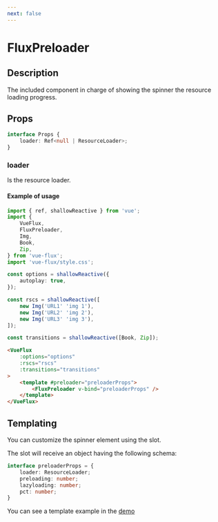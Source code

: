 ```yaml
---
next: false
---
```


# FluxPreloader

## Description

The included component in charge of showing the spinner the resource loading progress.

## Props

``` ts
interface Props {
	loader: Ref<null | ResourceLoader>;
}
```

### loader

Is the resource loader.

#### Example of usage

``` ts
import { ref, shallowReactive } from 'vue';
import {
	VueFlux,
	FluxPreloader,
	Img,
	Book,
	Zip,
} from 'vue-flux';
import 'vue-flux/style.css';

const options = shallowReactive({
	autoplay: true,
});

const rscs = shallowReactive([
	new Img('URL1' 'img 1'),
	new Img('URL2' 'img 2'),
	new Img('URL3' 'img 3'),
]);

const transitions = shallowReactive([Book, Zip]);
```

``` html
<VueFlux
	:options="options"
	:rscs="rscs"
	:transitions="transitions"
>
	<template #preloader="preloaderProps">
		<FluxPreloader v-bind="preloaderProps" />
	</template>
</VueFlux>
```

## Templating

You can customize the spinner element using the slot.

The slot will receive an object having the following schema:

``` ts
interface preloaderProps = {
	loader: ResourceLoader;
	preloading: number;
	lazyloading: number;
	pct: number;
}
```

You can see a template example in the [demo](../../../../demos/complements/flux-preloader.md)
